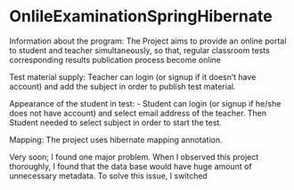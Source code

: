 # OnlileExaminationSpringHibernate

Information about the program:
The Project aims to provide an online portal to student and teacher simultaneously, so that, regular classroom tests corresponding results publication process become online

Test material supply: Teacher can login (or signup if it doesn’t have account) and add the subject in order to publish test material. 

Appearance of the student in test: - Student can login (or signup if he/she does not have account) and select email address of the teacher. Then Student needed to select subject in order to start the test.                     

Mapping: The project uses hibernate mapping annotation.

Very soon; I found one major problem. When I observed this project thoroughly, I found that the data base would have huge amount of unnecessary metadata. To solve this issue, I switched
